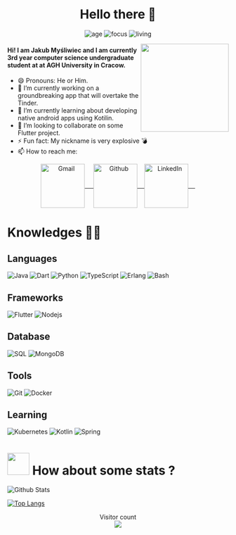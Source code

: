 <h1 align="center">
  Hello there 👋
</h1>

<p align=center>
    <img alt=age src="https://img.shields.io/badge/age-21-blue"/>
    <img alt=focus src="https://img.shields.io/badge/focus-mobile-brightgreen"/>
    <img alt=living src="https://img.shields.io/badge/living-Cracow-3c9"/>
</p>

<img align='right' src="https://media.giphy.com/media/M9gbBd9nbDrOTu1Mqx/giphy.gif" width="200">


#### Hi! I am Jakub Myśliwiec and I am currently 3rd year computer science undergraduate student at at AGH University in Cracow.

- 😄 Pronouns: He or Him.
- 🔭 I’m currently working on 
a groundbreaking app that will overtake the Tinder.
- 🌱 I’m currently learning about developing native android apps using Kotilin.
- 👯 I’m looking to collaborate on some Flutter project.
- ⚡ Fun fact: My nickname is very explosive :bomb:
- 📫 How to reach me:

<p align="center">
    <a href="mailto:jjmreal34@gmail.com" target="blank">
        <img align="center" alt="Gmail" width="100px" src="https://img.shields.io/badge/-GMAIL-D14836?style=for-the-badge&logo=gmail&logoColor=white" /> &nbsp; &nbsp;
    </a>
    <a href="https://github.com/jmysliv" target="blank">
        <img align="center" alt="Github" width="100px" src="https://img.shields.io/badge/-GITHUB-black?style=for-the-badge&logo=github&logoColor=white">&nbsp; &nbsp;
    </a>
    <a href="https://www.linkedin.com/in/jakub-my%C5%9Bliwiec-5537021a4/" target="blank">
        <img align="center" alt="LinkedIn" width="100px" src="https://img.shields.io/badge/-LINKEDIN-0077B5?style=for-the-badge&logo=linkedin&logoColor=white" /> &nbsp; &nbsp;
    </a>
</p>


#  Knowledges :man_technologist:

## Languages
![Java](https://img.shields.io/badge/-Java-orange?style=flat-square&logo=java)
![Dart](https://img.shields.io/badge/-Dart-blue?style=flat-square&logo=dart)
![Python](https://img.shields.io/badge/-Python-yellow?style=flat-square&logo=python)
![TypeScript](https://img.shields.io/badge/-TypeScript-darkblue?style=flat-square&logo=typescript)
![Erlang](https://img.shields.io/badge/-Erlang-red?style=flat-square&logo=erlang)
![Bash](https://img.shields.io/badge/-Bash-black?style=flat-square&logo=GNU-bash)

## Frameworks
![Flutter](https://img.shields.io/badge/-Flutter-blue?style=flat-square&logo=flutter)
![Nodejs](https://img.shields.io/badge/-Nodejs-black?style=flat-square&logo=Node.js)

## Database
![SQL](https://img.shields.io/badge/-SQL-black?style=square&logo=Microsoft-SQL-server)
![MongoDB](https://img.shields.io/badge/-MongoDB-black?style=flat-square&logo=mongodb)

## Tools 
![Git](https://img.shields.io/badge/-Git-black?style=flat-square&logo=git)
![Docker](https://img.shields.io/badge/-Docker-darkblue?style=flat-square&logo=docker)

## Learning
![Kubernetes](https://img.shields.io/badge/-Kubernetes-darkblue?style=flat-square&logo=kubernetes)
![Kotlin](https://img.shields.io/badge/-Kotlin-brown?style=flat-square&logo=kotlin)
![Spring](https://img.shields.io/badge/-Spring-darkgreen?style=flat-square&logo=spring)

# <img src="https://media.giphy.com/media/VgCDAzcKvsR6OM0uWg/giphy.gif" width="50"> How about some stats ?


![Github Stats](https://github-readme-stats.vercel.app/api?username=jmysliv&count_private=true&show_icons=true&theme=radical)

[![Top Langs](https://github-readme-stats.vercel.app/api/top-langs/?username=jmysliv&count_private=true&theme=radical)](https://github.com/anuraghazra/github-readme-stats)

<p align="center"> 
  Visitor count<br>
  <img src="https://profile-counter.glitch.me/jmysliv/count.svg" />
</p>

